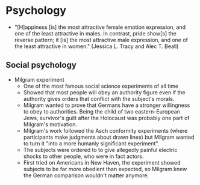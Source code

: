 # Psychology

 * "[H]appiness [is] the most attractive female emotion expression, and one of the least attractive in males. In contrast, pride show[s] the reverse pattern; it [is] the most attractive male expression, and one of the least attractive in women." (Jessica L. Tracy and Alec T. Beall)

## Social psychology

 * Milgram experiment
   * One of the most famous social science experiments of all time
   * Showed that most people will obey an authority figure even if the authority gives orders that conflict with the subject's morals.
   * Milgram wanted to prove that Germans have a stronger willingness to obey to authorities. Being the child of two eastern-European Jews, survivor's guilt after the Holocaust was probably one part of Milgram's motivation.
   * Milgram's work followed the Asch conformity experiments (where participants make judgments about drawn lines) but Milgram wanted to turn it "into a more humanly significant experiment".
   * The subjects were ordered to to give allegedly painful electric shocks to other people, who were in fact actors.
   * First tried on Americans in New Haven, the experiment showed subjects to be far more obedient than expected, so Milgram knew the German comparison wouldn't matter anymore.
